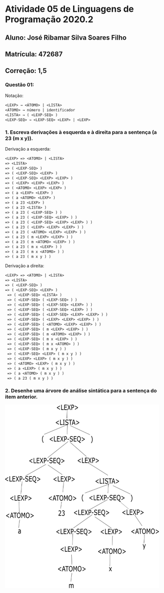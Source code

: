 # Atividade 05 de Linguagens de Programação 2020.2

## Aluno: José Ribamar Silva Soares Filho
## Matrícula: 472687
## Correção: 1,5

### Questão 01:

Notação:
```
<LEXP> → <ÁTOMO> | <LISTA>
<ÁTOMO> → número | identificador
<LISTA> → ( <LEXP-SEQ> )
<LEXP-SEQ> → <LEXP-SEQ> <LEXP> | <LEXP>
```

### 1. Escreva derivações à esquerda e à direita para a sentença (a 23 (m x y)).

Derivação a esquerda: 
```
<LEXP> => <ATOMO> | <LISTA>
=> <LISTA>
=> ( <LEXP-SEQ> )
=> ( <LEXP-SEQ> <LEXP> )
=> ( <LEXP-SEQ> <LEXP> <LEXP> )
=> ( <LEXP> <LEXP> <LEXP> )
=> ( <ATOMO> <LEXP> <LEXP> )
=> ( a <LEXP> <LEXP> )
=> ( a <ATOMO> <LEXP> )
=> ( a 23 <LEXP> )
=> ( a 23 <LISTA> )
=> ( a 23 ( <LEXP-SEQ> ) )
=> ( a 23 ( <LEXP-SEQ> <LEXP> ) )
=> ( a 23 ( <LEXP-SEQ> <LEXP> <LEXP> ) )
=> ( a 23 ( <LEXP> <LEXP> <LEXP> ) )
=> ( a 23 ( <ATOMO> <LEXP> <LEXP> ) )
=> ( a 23 ( m <LEXP> <LEXP> ) )
=> ( a 23 ( m <ATOMO> <LEXP> ) )
=> ( a 23 ( m x <LEXP> ) )
=> ( a 23 ( m x <ATOMO> ) )
=> ( a 23 ( m x y ) )
```

Derivação a direita:
```
<LEXP> => <ATOMO> | <LISTA>
=> <LISTA>
=> ( <LEXP-SEQ> )
=> ( <LEXP-SEQ> <LEXP> )
 => ( <LEXP-SEQ> <LISTA> )
 => ( <LEXP-SEQ> ( <LEXP-SEQ> ) )
 => ( <LEXP-SEQ> ( <LEXP-SEQ> <LEXP> ) )
 => ( <LEXP-SEQ> ( <LEXP-SEQ> <LEXP> ) )
 => ( <LEXP-SEQ> ( <LEXP-SEQ> <LEXP> <LEXP> ) )
 => ( <LEXP-SEQ> ( <LEXP> <LEXP> <LEXP> ) )
 => ( <LEXP-SEQ> ( <ATOMO> <LEXP> <LEXP> ) )
 => ( <LEXP-SEQ> ( m <LEXP> <LEXP> ) )
 => ( <LEXP-SEQ> ( m <ATOMO> <LEXP> ) )
 => ( <LEXP-SEQ> ( m x <LEXP> ) )
 => ( <LEXP-SEQ> ( m x <ATOMO> ) )
 => ( <LEXP-SEQ> ( m x y ) )
 => ( <LEXP-SEQ> <LEXP> ( m x y ) )
 => ( <LEXP> <LEXP> ( m x y ) )
 => ( <ATOMO> <LEXP> ( m x y ) )
 => ( a <LEXP> ( m x y ) )
 => ( a <ATOMO> ( m x y ) )
 => ( a 23 ( m x y ) )
```

### 2. Desenhe uma árvore de análise sintática para a sentença do item anterior.

![arvore](arvore.png)
